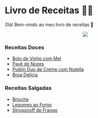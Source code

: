 # Livro de Receitas :man_cook:

Olá! Bem-vindo ao meu livro de receitas :wave:

<p align="center">
  <img src="https://user-images.githubusercontent.com/9214649/124371564-53bc9500-dc59-11eb-8631-e261bf586671.gif">
</p>

### Receitas Doces

* [Bolo de Vinho com Mel](https://github.com/psuchoj/livro-receitas/blob/main/receitas/doces/bolo_vinho_mel.md)
* [Pavê de Nozes](https://github.com/psuchoj/livro-receitas/blob/main/receitas/doces/pave_nozes.md)
* [Pudim Duo de Creme com Nutella](https://github.com/psuchoj/livro-receitas/blob/main/receitas/doces/pudim_creme_nutella.md)
* [Broa Delícia](https://github.com/psuchoj/livro-receitas/blob/main/receitas/doces/broa_delicia.md)

### Receitas Salgadas

* [Brioche](https://github.com/psuchoj/livro-receitas/blob/main/receitas/salgadas/brioche.md)
* [Legumes ao Forno](https://github.com/psuchoj/livro-receitas/blob/main/receitas/salgadas/legumes_ao_forno.md)
* [Strogonoff de Frango](https://github.com/psuchoj/livro-receitas/blob/main/receitas/salgadas/strogonoff.md)

